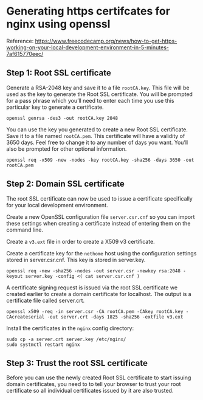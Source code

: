 # Generating https certifcates for nginx using openssl

Reference:
https://www.freecodecamp.org/news/how-to-get-https-working-on-your-local-development-environment-in-5-minutes-7af615770eec/

## Step 1: Root SSL certificate
 
Generate a RSA-2048 key and save it to a file `rootCA.key`. This file will be used as the key to generate the Root SSL certificate. You will be prompted for a pass phrase which you’ll need to enter each time you use this particular key to generate a certificate.

    openssl genrsa -des3 -out rootCA.key 2048

You can use the key you generated to create a new Root SSL certificate. Save it to a file named `rootCA.pem`. This certificate will have a validity of 3650 days. Feel free to change it to any number of days you want. You’ll also be prompted for other optional information.

    openssl req -x509 -new -nodes -key rootCA.key -sha256 -days 3650 -out rootCA.pem

## Step 2: Domain SSL certificate

The root SSL certificate can now be used to issue a certificate specifically for your local development environment.

Create a new OpenSSL configuration file `server.csr.cnf` so you can import these settings when creating a certificate instead of entering them on the command line.

Create a `v3.ext` file in order to create a X509 v3 certificate.

Create a certificate key for the `nethome` host using the configuration settings stored in server.csr.cnf. This key is stored in server.key.

    openssl req -new -sha256 -nodes -out server.csr -newkey rsa:2048 -keyout server.key -config <( cat server.csr.cnf )

A certificate signing request is issued via the root SSL certificate we created earlier to create a domain certificate for localhost. The output is a certificate file called server.crt.

    openssl x509 -req -in server.csr -CA rootCA.pem -CAkey rootCA.key -CAcreateserial -out server.crt -days 1825 -sha256 -extfile v3.ext

Install the certificates in the `nginx` config directory:

    sudo cp -a server.crt server.key /etc/nginx/
    sudo systmctl restart nginx

## Step 3: Trust the root SSL certificate

Before you can use the newly created Root SSL certificate to start issuing domain certificates, you need to to tell your browser to trust your root certificate so all individual certificates issued by it are also trusted.

